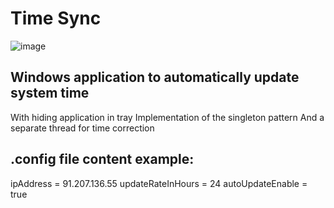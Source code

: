 # Time Sync
![image](https://github.com/muridse/TimeSyncApp/assets/26198117/58380a39-5a9c-496d-a339-54654c77c7a9)
## Windows application to automatically update system time
With hiding application in tray
Implementation of the singleton pattern
And a separate thread for time correction

## .config file content example:
ipAddress = 91.207.136.55
updateRateInHours = 24
autoUpdateEnable = true
